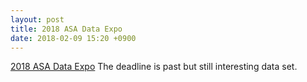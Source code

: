 ```yaml
---
layout: post
title: 2018 ASA Data Expo
date: 2018-02-09 15:20 +0900
---
```



[2018 ASA Data Expo](http://community.amstat.org/stat-computing/data-expo/data-expo-2018)
The deadline is past but still interesting data set.